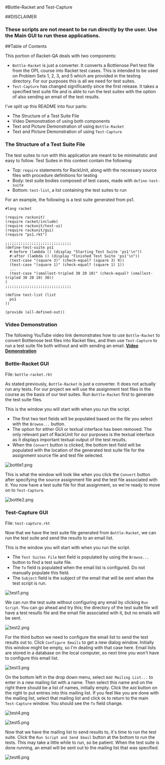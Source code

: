 #Bottle-Racket and Test-Capture

##DISCLAIMER

### These scripts are not meant to be run directly by the user. Use the Main GUI to run these applications.

##Table of Contents

This portion of Racket-QA deals with two components:
* `Bottle-Racket` is just a converter. It converts a Bottlenose Perl test file from the OPL course into Racket test cases. This is intended to be used on Problem Sets 1, 2, 3, and 5 which are provided in the testing directory. For our purposes this is all we need for test suites.
* `Test-Capture` has changed significantly since the first release. It takes a specified test suite file and is able to run the test suites with the option of also sending an email of the test results.

I've split up this README into four parts:
* The Structure of a Test Suite File
* Video Demonstration of using both components
* Text and Picture Demonstration of using `Bottle-Racket`
* Text and Picture Demonstration of using `Test-Capture`


### The Structure of a Test Suite File

The test suites to run with this application are meant to be minimalistic and easy to follow. Test Suites in this context contain the following:
* Top: `require` statements for RackUnit, along with the necessary source files with procedure definitions for testing
* Body: test suite bodies composed of test cases, made with `define-test-suite`
* Bottom: `test-list`, a list containing the test suites to run

For an example, the following is a test suite generated from ps1.
```
#lang racket

(require rackunit)
(require racket/include)
(require rackunit/text-ui)
(require rackunit/gui)
(require "ps1.rkt")

;;;;;;;;;;;;;;;;;;;;;;;;;;;;;;
(define-test-suite ps1
  #:before (lambda () (display "Starting Test Suite 'ps1'\n"))
  #:after (lambda () (display "Finished Test Suite 'ps1'\n"))
  (test-case "(square 3)" (check-equal? (square 3) 9))
  (test-case "(square 1)" (check-equal? (square 1) 1))
  ...
  (test-case "(smallest-tripled 30 20 10)" (check-equal? (smallest-tripled 30 20 10) 30))
)
;;;;;;;;;;;;;;;;;;;;;;;;;;;;;;

(define test-list (list
  ps1
))

(provide (all-defined-out))
```


### Video Demonstration

The following YouTube video link demonstrates how to use `Bottle-Racket` to convert Bottlenose test files into Racket files, and then use `Test-Capture` to run a test suite file both without and with sending an email.
[**Video Demonstration**][Bottle-Video]


### Bottle-Racket GUI

File: `bottle-racket.rkt`

As stated previously, `Bottle-Racket` is just a converter. It does not actually run any tests. For our project we will use the assignment test files in the course as the basis of our test suites. Run `Bottle-Racket` first to generate the test suite files.

This is the window you will start with when you run the script. 
* The first two text fields will be populated based on the file you select with the `Browse...` button.
* The option for either GUI or textual interface has been removed. The only relevant part of RackUnit for our purposes is the textual interface as it displays important textual output of the test results.
* When the `Convert` button is clicked, the bottom text field will be populated with the location of the generated test suite file for the assignment source file and test file selected.

![bottle1.png](https://raw.githubusercontent.com/oplS15projects/Racket-QA/master/Bottle-Racket/documentation/bottle-racket/v3/bottle1.png)

This is what the window will look like when you click the `Convert` button after specifying the source assignment file and the test file associated with it. You now have a test suite file for that assignment, so we're ready to move on to `Test-Capture`.

![bottle2.png](https://raw.githubusercontent.com/oplS15projects/Racket-QA/master/Bottle-Racket/documentation/bottle-racket/v3/bottle2.png)

### Test-Capture GUI

File: `test-capture.rkt`

Now that we have the test suite file generated from `Bottle-Racket`, we can run the test suite and send the results to an email list.

This is the window you will start with when you run the script.
* The `Test Suites File` text field is populated by using the `Browse...` button to find a test suite file.
* The `To` field is populated when the email list is configured. Do not manually populate this field.
* The `Subject` field is the subject of the email that will be sent when the test script is run.

![test1.png](https://raw.githubusercontent.com/oplS15projects/Racket-QA/master/Bottle-Racket/documentation/test-capture/v3/test1.png)

We can run the test suite without configuring any email by clicking `Run Script`. You can go ahead and try this; the directory of the test suite file will have a test results file and the email file associated with it, but no emails will be sent.

![test2.png](https://raw.githubusercontent.com/oplS15projects/Racket-QA/master/Bottle-Racket/documentation/test-capture/v3/test2.png)

For the third button we need to configure the email list to send the test results out to. Click `Configure Emails` to get a new dialog window. Initially this window might be empty, so I'm dealing with that case here. Email lists are stored in a database on the local computer, so next time you won't have to configure this email list.

![test3.png](https://raw.githubusercontent.com/oplS15projects/Racket-QA/master/Bottle-Racket/documentation/test-capture/v3/test3.png)

On the bottom left in the drop down menu, select `Add Mailing List...` to enter in a new mailing list with a name. Then select this name and on the right there should be a list of names, initially empty. Click the `Add` button on the right to put entries into this mailing list. If you feel like you are done with the mailing list, select that mailing list and click `Ok` to return to the main `Test-Capture` window. You should see the `To` field change.

![test4.png](https://raw.githubusercontent.com/oplS15projects/Racket-QA/master/Bottle-Racket/documentation/test-capture/v3/test4.png)

![test5.png](https://raw.githubusercontent.com/oplS15projects/Racket-QA/master/Bottle-Racket/documentation/test-capture/v3/test5.png)

Now that we have the mailing list to send results to, it's time to run the test suite. Click the `Run Script and Send Email` button at the bottom to run the tests. This may take a little while to run, so be patient. When the test suite is done running, an email will be sent out to the mailing list that was specified.

![test6.png](https://raw.githubusercontent.com/oplS15projects/Racket-QA/master/Bottle-Racket/documentation/test-capture/v3/test6.png)


<!-- Links -->
[Bottle-Video]: https://www.youtube.com/watch?v=gEtNu75CSl4
